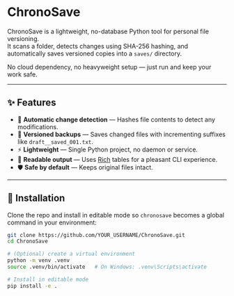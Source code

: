 # ChronoSave

ChronoSave is a lightweight, no-database Python tool for personal file versioning.  
It scans a folder, detects changes using SHA-256 hashing, and automatically saves versioned copies into a `saves/` directory.

No cloud dependency, no heavyweight setup — just run and keep your work safe.

---

## ✨ Features
- 📂 **Automatic change detection** — Hashes file contents to detect any modifications.
- 📝 **Versioned backups** — Saves changed files with incrementing suffixes like `draft__saved_001.txt`.
- ⚡ **Lightweight** — Single Python project, no daemon or service.
- 🎨 **Readable output** — Uses [Rich](https://github.com/Textualize/rich) tables for a pleasant CLI experience.
- 🛡 **Safe by default** — Keeps original files intact.

---

## 🚀 Installation

Clone the repo and install in editable mode so `chronosave` becomes a global command in your environment:

```bash
git clone https://github.com/YOUR_USERNAME/ChronoSave.git
cd ChronoSave

# (Optional) create a virtual environment
python -m venv .venv
source .venv/bin/activate   # On Windows: .venv\Scripts\activate

# Install in editable mode
pip install -e .

